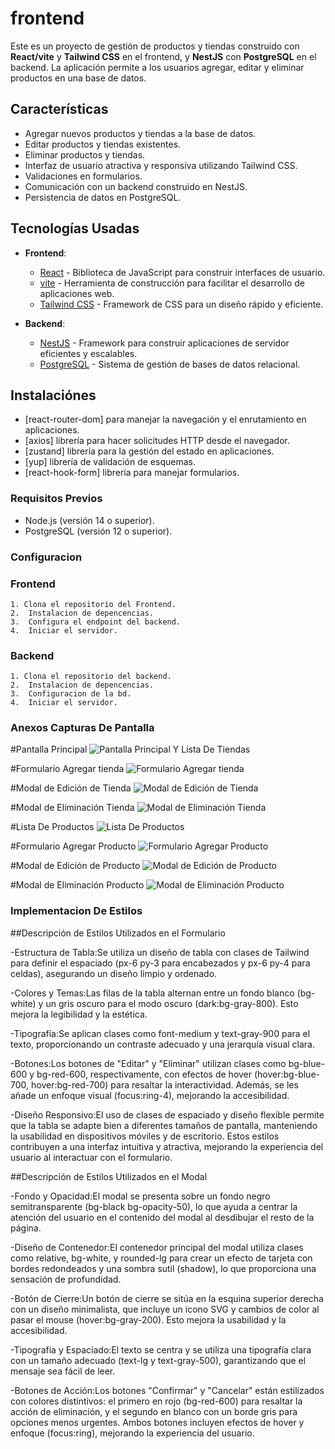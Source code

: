 # frontend

Este es un proyecto de gestión de productos y tiendas construido con **React/vite** y **Tailwind CSS** en el frontend, y **NestJS** con **PostgreSQL** en el backend. La aplicación permite a los usuarios agregar, editar y eliminar productos en una base de datos.

## Características

- Agregar nuevos productos y tiendas a la base de datos.
- Editar productos y tiendas existentes.
- Eliminar productos y tiendas.
- Interfaz de usuario atractiva y responsiva utilizando Tailwind CSS.
- Validaciones en formularios.
- Comunicación con un backend construido en NestJS.
- Persistencia de datos en PostgreSQL.


## Tecnologías Usadas

- **Frontend**:
  - [React](https://reactjs.org/) - Biblioteca de JavaScript para construir interfaces de usuario.
  - [vite](https://vite.dev/) - Herramienta de construcción para facilitar el desarrollo de aplicaciones web.
  - [Tailwind CSS](https://tailwindcss.com/) - Framework de CSS para un diseño rápido y eficiente.

- **Backend**:
  - [NestJS](https://nestjs.com/) - Framework para construir aplicaciones de servidor eficientes y escalables.
  - [PostgreSQL](https://www.postgresql.org/) - Sistema de gestión de bases de datos relacional.

## Instalaciónes
- [react-router-dom] para manejar la navegación y el enrutamiento en aplicaciones.
- [axios] librería para hacer solicitudes HTTP desde el navegador.
- [zustand] librería para la gestión del estado en aplicaciones.
- [yup] librería de validación de esquemas.
- [react-hook-form] librería para manejar formularios.

### Requisitos Previos

- Node.js (versión 14 o superior).
- PostgreSQL (versión 12 o superior).

### Configuracion
### Frontend
    1. Clona el repositorio del Frontend.
    2.  Instalacion de depencencias.
    3.  Configura el endpoint del backend.
    4.  Iniciar el servidor.

### Backend
    1. Clona el repositorio del backend.
    2.  Instalacion de depencencias.
    3.  Configuracion de la bd.
    4.  Iniciar el servidor.

### Anexos Capturas De Pantalla
#Pantalla Principal
![Pantalla Principal Y Lista De Tiendas](image.png)

#Formulario Agregar tienda
![Formulario Agregar tienda](Capturas/image-1.png)

#Modal de Edición de Tienda
![Modal de Edición de Tienda](Capturas/image-2.png)

#Modal de Eliminación Tienda
![Modal de Eliminación Tienda](Capturas/image-3.png)

#Lista De Productos
![Lista De Productos](Capturas/image-4.png)

#Formulario Agregar Producto
![Formulario Agregar Producto](Capturas/image-5.png)

#Modal de Edición de Producto
![Modal de Edición de Producto](Capturas/image-6.png)

#Modal de Eliminación Producto
![Modal de Eliminación Producto](Capturas/image-7.png)


### Implementacion De Estilos
##Descripción de Estilos Utilizados en el Formulario

-Estructura de Tabla:Se utiliza un diseño de tabla con clases de Tailwind para definir el espaciado (px-6 py-3 para encabezados y px-6 py-4 para celdas), asegurando un diseño limpio y ordenado.

-Colores y Temas:Las filas de la tabla alternan entre un fondo blanco (bg-white) y un gris oscuro para el modo oscuro (dark:bg-gray-800). Esto mejora la legibilidad y la estética.

-Tipografía:Se aplican clases como font-medium y text-gray-900 para el texto, proporcionando un contraste adecuado y una jerarquía visual clara.

-Botones:Los botones de "Editar" y "Eliminar" utilizan clases como bg-blue-600 y bg-red-600, respectivamente, con efectos de hover (hover:bg-blue-700, hover:bg-red-700) para resaltar la interactividad. Además, se les añade un enfoque visual (focus:ring-4), mejorando la accesibilidad.

-Diseño Responsivo:El uso de clases de espaciado y diseño flexible permite que la tabla se adapte bien a diferentes tamaños de pantalla, manteniendo la usabilidad en dispositivos móviles y de escritorio.
Estos estilos contribuyen a una interfaz intuitiva y atractiva, mejorando la experiencia del usuario al interactuar con el formulario.

##Descripción de Estilos Utilizados en el Modal

-Fondo y Opacidad:El modal se presenta sobre un fondo negro semitransparente (bg-black bg-opacity-50), lo que ayuda a centrar la atención del usuario en el contenido del modal al desdibujar el resto de la página.

-Diseño de Contenedor:El contenedor principal del modal utiliza clases como relative, bg-white, y rounded-lg para crear un efecto de tarjeta con bordes redondeados y una sombra sutil (shadow), lo que proporciona una sensación de profundidad.

-Botón de Cierre:Un botón de cierre se sitúa en la esquina superior derecha con un diseño minimalista, que incluye un icono SVG y cambios de color al pasar el mouse (hover:bg-gray-200). Esto mejora la usabilidad y la accesibilidad.

-Tipografía y Espaciado:El texto se centra y se utiliza una tipografía clara con un tamaño adecuado (text-lg y text-gray-500), garantizando que el mensaje sea fácil de leer.

-Botones de Acción:Los botones "Confirmar" y "Cancelar" están estilizados con colores distintivos: el primero en rojo (bg-red-600) para resaltar la acción de eliminación, y el segundo en blanco con un borde gris para opciones menos urgentes. Ambos botones incluyen efectos de hover y enfoque (focus:ring), mejorando la experiencia del usuario.

